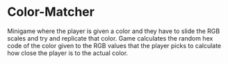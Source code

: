 # Color-Matcher
Minigame where the player is given a color and they have to slide the RGB scales and try and replicate that color. Game calculates the random hex code of the color given to the RGB values that the player picks to calculate how close the player is to the actual color. 
